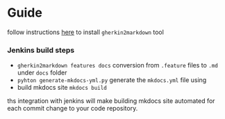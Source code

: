 # Guide

follow instructions [here](https://github.com/raviqqe/gherkin2markdown) to install ``gherkin2markdown`` tool

### Jenkins build steps 
* ``gherkin2markdown features docs`` conversion from ``.feature`` files to ``.md`` under ``docs`` folder
* ``pyhton generate-mkdocs-yml.py`` generate the ``mkdocs.yml`` file using
* build mkdocs site ``mkdocs build``


ths integration with jenkins will make building mkdocs site automated for each commit change to your code repository.



